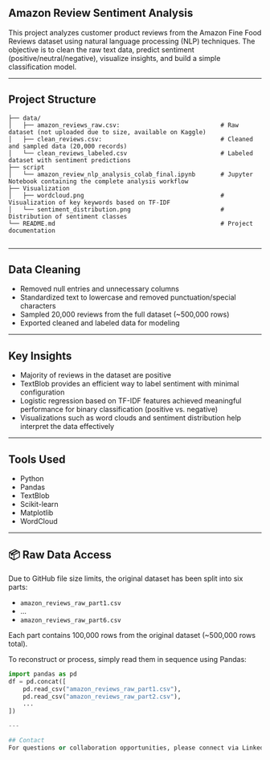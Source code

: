 ## Amazon Review Sentiment Analysis

This project analyzes customer product reviews from the Amazon Fine Food Reviews dataset using natural language processing (NLP) techniques. The objective is to clean the raw text data, predict sentiment (positive/neutral/negative), visualize insights, and build a simple classification model.

---

## Project Structure

```
├── data/
│   ├── amazon_reviews_raw.csv:                            # Raw dataset (not uploaded due to size, available on Kaggle)
│   ├── clean_reviews.csv:                                 # Cleaned and sampled data (20,000 records)
│   └── clean_reviews_labeled.csv                          # Labeled dataset with sentiment predictions
├── script
│   └── amazon_review_nlp_analysis_colab_final.ipynb       # Jupyter Notebook containing the complete analysis workflow
├── Visualization
│   ├── wordcloud.png                                      # Visualization of key keywords based on TF-IDF
│   └── sentiment_distribution.png                         # Distribution of sentiment classes
└── README.md                                              # Project documentation
 
```

---

## Data Cleaning

- Removed null entries and unnecessary columns
- Standardized text to lowercase and removed punctuation/special characters
- Sampled 20,000 reviews from the full dataset (~500,000 rows)
- Exported cleaned and labeled data for modeling

---

## Key Insights

- Majority of reviews in the dataset are positive
- TextBlob provides an efficient way to label sentiment with minimal configuration
- Logistic regression based on TF-IDF features achieved meaningful performance for binary classification (positive vs. negative)
- Visualizations such as word clouds and sentiment distribution help interpret the data effectively

---

## Tools Used
- Python
- Pandas
- TextBlob
- Scikit-learn
- Matplotlib
- WordCloud

---

## 📦 Raw Data Access

Due to GitHub file size limits, the original dataset has been split into six parts:

- `amazon_reviews_raw_part1.csv`
- ...
- `amazon_reviews_raw_part6.csv`

Each part contains 100,000 rows from the original dataset (~500,000 rows total).

To reconstruct or process, simply read them in sequence using Pandas:

```python
import pandas as pd
df = pd.concat([
    pd.read_csv("amazon_reviews_raw_part1.csv"),
    pd.read_csv("amazon_reviews_raw_part2.csv"),
    ...
])

---

## Contact
For questions or collaboration opportunities, please connect via LinkedIn https://www.linkedin.com/in/zheng-lyu-951295323/.
